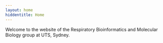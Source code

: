 ```yaml
---
layout: home
hiddentitle: Home
---
```

Welcome to the website of the Respiratory Bioinformatics and Molecular Biology group at UTS, Sydney.
